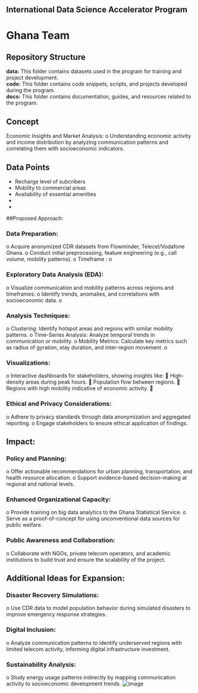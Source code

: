 ## International Data Science Accelerator Program
# Ghana Team



<h2>Repository Structure</h2>
<strong>data:</strong> This folder contains datasets used in the program for training and project development.<br>
<strong>code:</strong> This folder contains code snippets, scripts, and projects developed during the program.<br>
<strong>docs:</strong> This folder contains documentation, guides, and resources related to the program.<br>



## Concept
Economic Insights and Market Analysis:
o	Understanding economic activity and income distribution by analyzing communication patterns and correlating them with socioeconomic indicators.


## Data Points
- Recharge level of subcribers
- Mobility to commercial areas
- Availability of essential amenities
- 
- 


##Proposed Approach:
###	Data Preparation:
o	Acquire anonymized CDR datasets from Flowminder, Telecel/Vodafone Ghana.
o	Conduct initial preprocessing, feature engineering (e.g., call volume, mobility patterns).
o	Timeframe : 
o	
###	Exploratory Data Analysis (EDA):
o	Visualize communication and mobility patterns across regions and timeframes.
o	Identify trends, anomalies, and correlations with socioeconomic data.
o	
### Analysis Techniques:
o	Clustering: Identify hotspot areas and regions with similar mobility patterns.
o	Time-Series Analysis: Analyze temporal trends in communication or mobility.
o	Mobility Metrics: Calculate key metrics such as radius of gyration, stay duration, and inter-region movement.
o	
###  Visualizations:
o	Interactive dashboards for stakeholders, showing insights like: 
	High-density areas during peak hours.
	Population flow between regions.
	Regions with high mobility indicative of economic activity.
	
### Ethical and Privacy Considerations:
o	Adhere to privacy standards through data anonymization and aggregated reporting.
o	Engage stakeholders to ensure ethical application of findings.
 
## Impact:
### Policy and Planning:
o	Offer actionable recommendations for urban planning, transportation, and health resource allocation.
o	Support evidence-based decision-making at regional and national levels.
### Enhanced Organizational Capacity:
o	Provide training on big data analytics to the Ghana Statistical Service.
o	Serve as a proof-of-concept for using unconventional data sources for public welfare.
### Public Awareness and Collaboration:
o	Collaborate with NGOs, private telecom operators, and academic institutions to build trust and ensure the scalability of the project.
 
## Additional Ideas for Expansion:
### Disaster Recovery Simulations:
o	Use CDR data to model population behavior during simulated disasters to improve emergency response strategies.
### Digital Inclusion:
o	Analyze communication patterns to identify underserved regions with limited telecom activity, informing digital infrastructure investment.
### Sustainability Analysis:
o	Study energy usage patterns indirectly by mapping communication activity to socioeconomic development trends.
![image](https://github.com/user-attachments/assets/0b2e6649-13bd-4e64-b322-3726052a4568)

